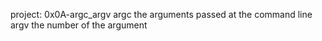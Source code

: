 project: 0x0A-argc_argv
argc the arguments passed at the command line
argv the number of the argument
